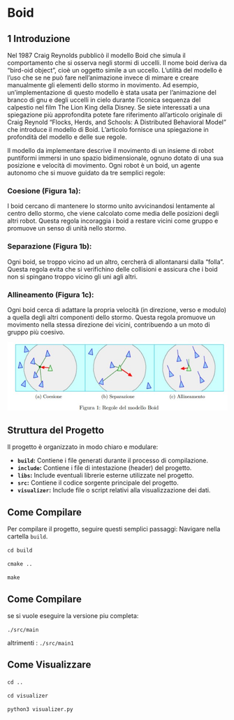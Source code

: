 # Boid

## 1 Introduzione

Nel 1987 Craig Reynolds pubblicò il modello Boid che simula il comportamento che si osserva negli stormi di uccelli. Il nome boid deriva da “bird-oid object”, cioè un oggetto simile a un uccello. L’utilità del modello è l’uso che se ne può fare nell’animazione invece di mimare e creare manualmente gli elementi dello stormo in movimento. Ad esempio, un’implementazione di questo modello è stata usata per l’animazione del branco di gnu e degli uccelli in cielo durante l’iconica sequenza del calpestio nel film The Lion King della Disney. Se siete interessati a una spiegazione più approfondita potete fare riferimento all’articolo originale di Craig Reynold “Flocks, Herds, and Schools: A Distributed Behavioral Model” che introduce il modello di Boid. L’articolo fornisce una spiegazione in profondità del modello e delle sue regole.

Il modello da implementare descrive il movimento di un insieme di robot puntiformi immersi in uno spazio bidimensionale, ognuno dotato di una sua posizione e velocità di movimento. Ogni robot è un boid, un agente autonomo che si muove guidato da tre semplici regole:

### Coesione (Figura 1a):
I boid cercano di mantenere lo stormo unito avvicinandosi lentamente al centro dello stormo, che viene calcolato come media delle posizioni degli
altri robot. Questa regola incoraggia i boid a restare vicini come gruppo e promuove un senso di unità nello stormo.
### Separazione (Figura 1b): 
Ogni boid, se troppo vicino ad un altro, cercherà di allontanarsi dalla “folla”. Questa regola evita che si verifichino delle collisioni e assicura che i boid non si spingano troppo vicino gli uni agli altri.
### Allineamento (Figura 1c): 
Ogni boid cerca di adattare la propria velocità (in direzione, verso e modulo) a quella degli altri componenti dello stormo. Questa regola promuove un movimento nella stessa direzione dei vicini, contribuendo a un moto di gruppo più coesivo.

<div align="center">
  <img src="https://github.com/Brook06/Boid/blob/main/images/Regole%20del%20modello%20Boid.jpeg" alt="Test Image">
</div>

## Struttura del Progetto

Il progetto è organizzato in modo chiaro e modulare:

- **`build`:** Contiene i file generati durante il processo di compilazione.
- **`include`:** Contiene i file di intestazione (header) del progetto.
- **`libs`:** Include eventuali librerie esterne utilizzate nel progetto.
- **`src`:** Contiene il codice sorgente principale del progetto.
- **`visualizer`:** Include file o script relativi alla visualizzazione dei dati.

## Come Compilare

Per compilare il progetto, seguire questi semplici passaggi:
Navigare nella cartella `build`.

   `cd build`

   `cmake ..`

   `make`


## Come Compilare

se si vuole eseguire la versione piu completa:

   `./src/main`

altrimenti :
   `./src/main1`

## Come Visualizzare

   `cd ..`

   `cd visualizer`

   `python3 visualizer.py`